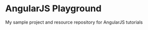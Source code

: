 AngularJS Playground
====================

My sample project and resource repository for AngularJS tutorials
